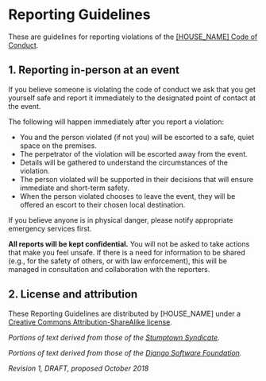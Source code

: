 # Reporting Guidelines
These are guidelines for reporting violations of the [[HOUSE_NAME] Code of Conduct]([CODE_OF_CONDUCT_URL]).

## 1. Reporting in-person at an event

If you believe someone is violating the code of conduct we ask that you get yourself safe and report it immediately to the designated point of contact at the event.

The following will happen immediately after you report a violation:
 * You and the person violated (if not you) will be escorted to a safe, quiet space on the premises.
 * The perpetrator of the violation will be escorted away from the event.
 * Details will be gathered to understand the circumstances of the violation.
 * The person violated will be supported in their decisions that will ensure immediate and short-term safety.
 * When the person violated chooses to leave the event, they will be offered an escort to their chosen local destination.
 
If you believe anyone is in physical danger, please notify appropriate emergency services first.

**All reports will be kept confidential.** You will not be asked to take actions that make you feel unsafe. If there is a need for information to be shared (e.g., for the safety of others, or with law enforcement), this will be managed in consultation and collaboration with the reporters. 

## 2. License and attribution

These Reporting Guidelines are distributed by [HOUSE_NAME] under a [Creative Commons Attribution-ShareAlike license](http://creativecommons.org/licenses/by-sa/3.0/). 

_Portions of text derived from those of the [Stumptown Syndicate](https://github.com/stumpsyn/policies)._

_Portions of text derived from those of the [Django Software Foundation](https://www.djangoproject.com/conduct/reporting/)._

_Revision 1, DRAFT, proposed October 2018_
